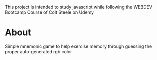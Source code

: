 This project is intended to study javascript while following the WEBDEV Bootcamp Course of Colt Steele on Udemy

# About

Simple mnemonic game to help exercise memory through guessing the proper auto-generated rgb color
